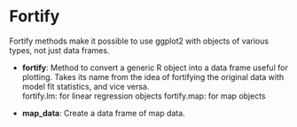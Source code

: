 Fortify
====================
Fortify methods make it possible to use ggplot2 with objects of various types, not just data frames.

* **fortify**: Method to convert a generic R object into a data frame useful for plotting. 
Takes its name from the idea of fortifying the original data with model fit statistics, and vice versa.  
 fortify.lm: for linear regression objects
 fortify.map: for map objects

* **map_data**: Create a data frame of map data.
